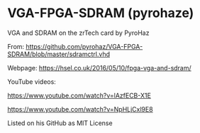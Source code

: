 # VGA-FPGA-SDRAM (pyrohaze)

VGA and SDRAM on the zrTech card by PyroHaz

From: https://github.com/pyrohaz/VGA-FPGA-SDRAM/blob/master/sdramctrl.vhd

Webpage: https://hsel.co.uk/2016/05/10/fpga-vga-and-sdram/

YouTube videos: 

https://www.youtube.com/watch?v=lAzfECB-X1E

https://www.youtube.com/watch?v=NpHLjCxl9E8

Listed on his GitHub as MIT License
